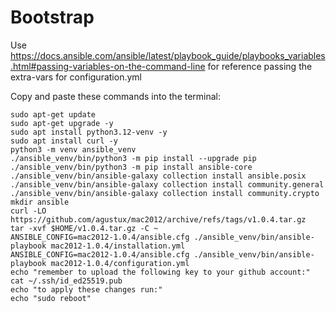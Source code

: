 # Bootstrap
Use https://docs.ansible.com/ansible/latest/playbook_guide/playbooks_variables.html#passing-variables-on-the-command-line for reference passing the extra-vars for configuration.yml


Copy and paste these commands into the terminal:
```
sudo apt-get update
sudo apt-get upgrade -y
sudo apt install python3.12-venv -y
sudo apt install curl -y
python3 -m venv ansible_venv
./ansible_venv/bin/python3 -m pip install --upgrade pip
./ansible_venv/bin/python3 -m pip install ansible-core
./ansible_venv/bin/ansible-galaxy collection install ansible.posix
./ansible_venv/bin/ansible-galaxy collection install community.general
./ansible_venv/bin/ansible-galaxy collection install community.crypto
mkdir ansible
curl -LO https://github.com/agustux/mac2012/archive/refs/tags/v1.0.4.tar.gz
tar -xvf $HOME/v1.0.4.tar.gz -C ~
ANSIBLE_CONFIG=mac2012-1.0.4/ansible.cfg ./ansible_venv/bin/ansible-playbook mac2012-1.0.4/installation.yml
ANSIBLE_CONFIG=mac2012-1.0.4/ansible.cfg ./ansible_venv/bin/ansible-playbook mac2012-1.0.4/configuration.yml
echo "remember to upload the following key to your github account:"
cat ~/.ssh/id_ed25519.pub
echo "to apply these changes run:"
echo "sudo reboot"
```
